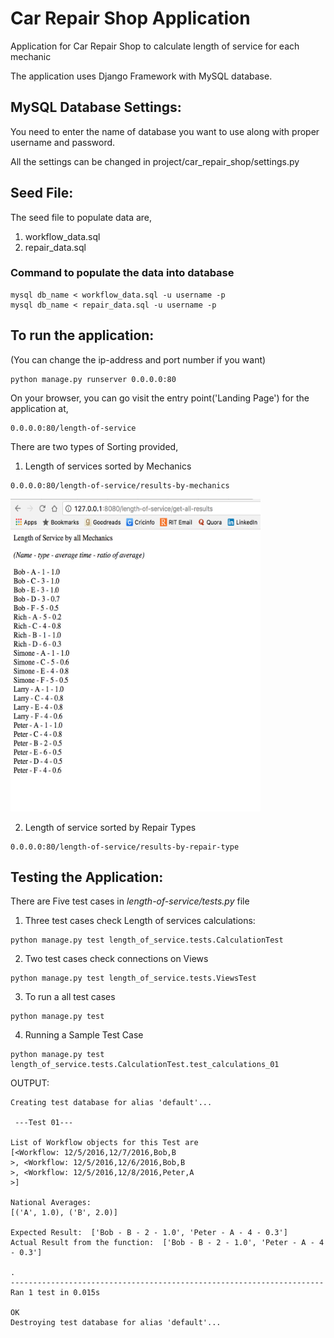 # Car Repair Shop Application
Application for Car Repair Shop to calculate length of service for each mechanic

The application uses Django Framework with MySQL database.

## MySQL Database Settings:
You need to enter the name of database you want to use along with proper username and password.

All the settings can be changed in project/car_repair_shop/settings.py

## Seed File:
The seed file to populate data are,

1. workflow_data.sql
2. repair_data.sql

### Command to populate the data into database
```
mysql db_name < workflow_data.sql -u username -p
mysql db_name < repair_data.sql -u username -p
```

## To run the application:
(You can change the ip-address and port number if you want)
```
python manage.py runserver 0.0.0.0:80
```
On your browser, you can go visit the entry point('Landing Page') for the application at,
```
0.0.0.0:80/length-of-service
```
There are two types of Sorting provided,

1. Length of services sorted by Mechanics
```
0.0.0.0:80/length-of-service/results-by-mechanics
```
<img src="https://raw.githubusercontent.com/vivekbhansali/car-repair-shop-application/master/output.png" width="400" height="500">

2. Length of service sorted by Repair Types
```
0.0.0.0:80/length-of-service/results-by-repair-type
```

## Testing the Application:
There are Five test cases in *length-of-service/tests.py* file

1. Three test cases check Length of services calculations:
```
python manage.py test length_of_service.tests.CalculationTest
```

2. Two test cases check connections on Views
```
python manage.py test length_of_service.tests.ViewsTest
```

3. To run a all test cases
```
python manage.py test
```

4. Running a Sample Test Case
```
python manage.py test length_of_service.tests.CalculationTest.test_calculations_01
```
OUTPUT:
```
Creating test database for alias 'default'...

 ---Test 01--- 

List of Workflow objects for this Test are
[<Workflow: 12/5/2016,12/7/2016,Bob,B
>, <Workflow: 12/5/2016,12/6/2016,Bob,B
>, <Workflow: 12/5/2016,12/8/2016,Peter,A
>] 

National Averages: 
[('A', 1.0), ('B', 2.0)] 

Expected Result:  ['Bob - B - 2 - 1.0', 'Peter - A - 4 - 0.3']
Actual Result from the function:  ['Bob - B - 2 - 1.0', 'Peter - A - 4 - 0.3'] 

.
----------------------------------------------------------------------
Ran 1 test in 0.015s

OK
Destroying test database for alias 'default'...
```
